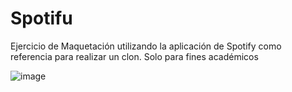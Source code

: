 # Spotifu
Ejercicio de Maquetación utilizando la aplicación de Spotify como referencia para realizar un clon. Solo para fines académicos

![image](https://user-images.githubusercontent.com/84680527/119275201-47183c00-bbd9-11eb-9f71-c4220a7f9e5f.png)
